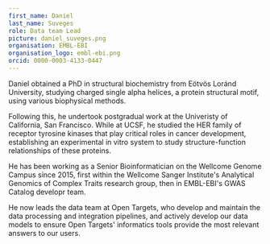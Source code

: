 ```yaml
---
first_name: Daniel
last_name: Suveges
role: Data team Lead
picture: daniel_suveges.png
organisation: EMBL-EBI
organisation_logo: embl-ebi.png
orcid: 0000-0003-4133-0447
---
```


Daniel obtained a PhD in structural biochemistry from Eötvös Loránd University, studying charged single alpha helices, a protein structural motif, using various biophysical methods. 

Following this, he undertook postgradual work at the Univeristy of California, San Francisco. While at UCSF, he studied the HER family of receptor tyrosine kinases that play critical roles in cancer development, establishing an experimental in vitro system to study structure-function relationships of these proteins.

He has been working as a Senior Bioinformatician on the Wellcome Genome Campus since 2015, first within the Wellcome Sanger Institute's Analytical Genomics of Complex Traits research group, then in EMBL-EBI's GWAS Catalog developr team. 

He now leads the data team at Open Targets, who develop and maintain the data processing and integration pipelines, and actively develop our data models to ensure Open Targets' informatics tools provide the most relevant answers to our users.
